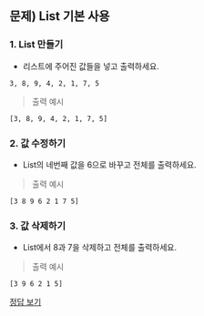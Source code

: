 ## 문제) List 기본 사용

### 1. List 만들기
* 리스트에 주어진 값들을 넣고 출력하세요.
```
3, 8, 9, 4, 2, 1, 7, 5
```

> 출력 예시
```
[3, 8, 9, 4, 2, 1, 7, 5]
```

### 2. 값 수정하기
* List의 네번째 값을 6으로 바꾸고 전체를 출력하세요.

> 출력 예시
```
[3 8 9 6 2 1 7 5]
```

### 3. 값 삭제하기
* List에서 8과 7을 삭제하고 전체를 출력하세요.

> 출력 예시
```
[3 9 6 2 1 5]
```

[정답 보기](Quiz01.java)